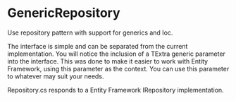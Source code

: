GenericRepository
=================

Use repository pattern with support for generics and Ioc.

The interface is simple and can be separated from the current implementation. You will notice the inclusion of a TExtra generic parameter into the interface. This was done to make it easier to work with Entity Framework, using this parameter as the context. You can use this parameter to whatever may suit your needs.

Repository.cs responds to a Entity Framework IRepository implementation.
